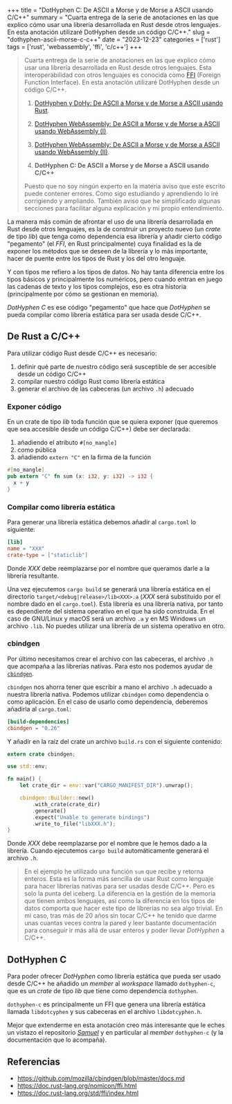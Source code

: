+++
title = "DotHyphen C: De ASCII a Morse y de Morse a ASCII usando C/C++"
summary = "Cuarta entrega de la serie de anotaciones en las que explico cómo usar una librería desarrollada en Rust desde otros lenguajes. En esta anotación utilizaré DotHyphen desde un código C/C++."
slug = "dothyphen-ascii-morse-c-c++"
date = "2023-12-23"
categories = ['rust']
tags = ['rust', 'webassembly', 'ffi', 'c/c++']
+++

> Cuarta entrega de la serie de anotaciones en las que explico cómo usar una librería desarrollada en Rust desde otros lenguajes. Esta interoperabilidad con otros lenguajes es conocida como [FFI](https://en.wikipedia.org/wiki/Foreign_function_interface) (Foreign Function Interface). En esta anotación utilizaré DotHyphen desde un código C/C++.
>
> 1. [DotHyphen y DoHy: De ASCII a Morse y de Morse a ASCII usando Rust](/dothyphen-dohy-ascii-morse-rust/).
> 2. [DotHyphen WebAssembly: De ASCII a Morse y de Morse a ASCII usando WebAssembly (I)](/dothyphen-ascii-morse-rust-webassembly-wasi/).
> 3. [DotHyphen WebAssembly: De ASCII a Morse y de Morse a ASCII usando WebAssembly (II)](/dothyphen-ascii-morse-webassembly-javascript/).
>
> 4. __DotHyphen C: De ASCII a Morse y de Morse a ASCII usando C/C++__
>
> Puesto que no soy ningún experto en la materia aviso que este escrito puede contener errores. Como sigo estudiando y aprendiendo lo iré corrigiendo y ampliando. También aviso que he simplificado algunas secciones para facilitar alguna explicación y mi propio entendimiento.

La manera más común de afrontar el uso de una librería desarrollada en Rust desde otros lenguajes, es la de construir un proyecto nuevo (un _crate_ de tipo _lib_) que tenga como dependencia esa librería y añadir cierto código "pegamento" (el _FFI_, en Rust principalmente) cuya finalidad es la de exponer los métodos que se deseen de la librería y lo más importante, hacer de puente entre los tipos de Rust y los del otro lenguaje.

Y con tipos me refiero a los tipos de datos. No hay tanta diferencia entre los tipos básicos y principalmente los numéricos, pero cuando entran en juego las cadenas de texto y los tipos complejos, eso es otra historia (principalmente por cómo se gestionan en memoria).

_DotHyphen C_ es ese código "pegamento" que hace que _DotHyphen_ se pueda compilar como librería  estática para ser usada desde C/C++.

## De Rust a C/C++

Para utilizar código Rust desde C/C++ es necesario:

1. definir qué parte de nuestro código será susceptible de ser accesible desde un código C/C++
2. compilar nuestro código Rust como librería estática
3. generar el archivo de las cabeceras (un archivo `.h`) adecuado

### Exponer código

En un crate de tipo _lib_ toda función que se quiera exponer (que queremos que sea accesible desde un código C/C++) debe ser declarada:

1. añadiendo el atributo `#[no_mangle]`
2. como pública
3. añadiendo `extern "C"` en la firma de la función

```rust
#[no_mangle]
pub extern "C" fn sum (x: i32, y: i32) -> i32 {
  x + y
}
```

### Compilar como librería estática

Para generar una librería estática debemos añadir al `cargo.toml` lo siguiente:

```toml
[lib]
name = "XXX"
crate-type = ["staticlib"]
```

Donde _XXX_ debe reemplazarse por el nombre que queramos darle a la librería resultante.

Una vez ejecutemos `cargo build` se generará una librería estática en el directorio `target/<debug|release>/lib<XXX>.a` (_XXX_ será substituido por el nombre dado en el `cargo.toml`). Esta librería es una librería nativa, por tanto es dependiente del sistema operativo en el que ha sido construida. En el caso de GNU/Linux y macOS será un archivo `.a` y en MS Windows un archivo `.lib`. No puedes utilizar una librería de un sistema operativo en otro.

### cbindgen

Por último necesitamos crear el archivo con las cabeceras, el archivo `.h` que acompaña a las librerías nativas. Para esto nos podemos ayudar de [`cbindgen`](https://github.com/mozilla/cbindgen).

`cbindgen` nos ahorra tener que escribir a mano el archivo `.h` adecuado a nuestra librería nativa. Podemos utilizar `cbindgen` como dependencia o como aplicación. En el caso de usarlo como dependencia, deberemos añadirla al `cargo.toml`:

```toml
[build-dependencies]
cbindgen = "0.26"
```

Y añadir en la raíz del crate un archivo `build.rs` con el siguiente contenido:

```rust
extern crate cbindgen;

use std::env;

fn main() {
    let crate_dir = env::var("CARGO_MANIFEST_DIR").unwrap();

    cbindgen::Builder::new()
        .with_crate(crate_dir)
        .generate()
        .expect("Unable to generate bindings")
        .write_to_file("libXXX.h");
}
```

Donde _XXX_ debe reemplazarse por el nombre que le hemos dado a la librería. Cuando ejecutemos `cargo build` automáticamente generará el archivo `.h`.

> En el ejemplo he utilizado una función `sum` que recibe y retorna enteros. Esta es la forma más sencilla de usar Rust como lenguaje para hacer librerías nativas para ser usadas desde C/C++. Pero es solo la punta del iceberg. La diferencia en la gestión de la memoria que tienen ambos lenguajes, así como la diferencia en los tipos de datos comporta que hacer este tipo de librerías no sea algo trivial. En mi caso, tras más de 20 años sin tocar C/C++ he tenido que darme unas cuantas veces contra la pared y leer bastante documentación para conseguir ir más allá de usar enteros y poder llevar _DotHyphen_ a C/C++.

## DotHyphen C

Para poder ofrecer _DotHyphen_ como librería estática que pueda ser usado desde C/C++ he añadido un _member_ al _workspace_ llamado `dothyphen-c`, que es un _crate_ de tipo _lib_ que tiene como dependencia `dothyphen`.

`dothyphen-c` es principalmente un FFI que genera una librería estática llamada `libdotcyphen` y sus cabeceras en el archivo `libdotcyphen.h`.

Mejor que extenderme en esta anotación creo más interesante que le eches un vistazo el repositorio [_Samuel_](https://github.com/isfegu/samuel) y en particular al _member_ `dothyphen-c` (y la documentación que lo acompaña).

## Referencias

* <https://github.com/mozilla/cbindgen/blob/master/docs.md>
* <https://doc.rust-lang.org/nomicon/ffi.html>
* <https://doc.rust-lang.org/std/ffi/index.html>